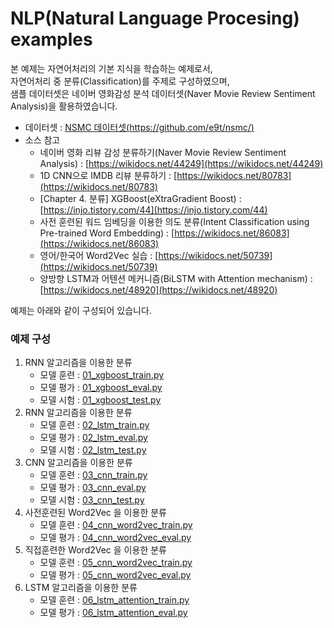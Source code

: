 # NLP(Natural Language Procesing) examples

본 예제는 자연어처리의 기본 지식을 학습하는 예제로서,    
자연어처리 중 분류(Classification)를 주제로 구성하였으며,    
샘플 데이터셋은 네이버 영화감성 분석 데이터셋(Naver Movie Review Sentiment Analysis)을 활용하였습니다.   

- 데이터셋 : [NSMC 데이터셋(https://github.com/e9t/nsmc/)](https://github.com/e9t/nsmc/)
- 소스 참고 
    - 네이버 영화 리뷰 감성 분류하기(Naver Movie Review Sentiment Analysis) : [https://wikidocs.net/44249](https://wikidocs.net/44249) <br>
    - 1D CNN으로 IMDB 리뷰 분류하기 : [https://wikidocs.net/80783](https://wikidocs.net/80783) <br>
    - [Chapter 4. 분류] XGBoost(eXtraGradient Boost) : [https://injo.tistory.com/44](https://injo.tistory.com/44) <br>
    - 사전 훈련된 워드 임베딩을 이용한 의도 분류(Intent Classification using Pre-trained Word Embedding) : [https://wikidocs.net/86083](https://wikidocs.net/86083) <br>
    - 영어/한국어 Word2Vec 실습 : [https://wikidocs.net/50739](https://wikidocs.net/50739) <br>
    - 양방향 LSTM과 어텐션 메커니즘(BiLSTM with Attention mechanism) : [https://wikidocs.net/48920](https://wikidocs.net/48920) <br>

예제는 아래와 같이 구성되어 있습니다.

### 예제 구성
1. RNN 알고리즘을 이용한 분류 
    - 모델 훈련 : [01_xgboost_train.py](https://github.com/rightlit/nlp/blob/main/examples/01_xgboost_train.py)
    - 모델 평가 : [01_xgboost_eval.py](https://github.com/rightlit/nlp/blob/main/examples/01_xgboost_eval.py)
    - 모델 시험 : [01_xgboost_test.py](https://github.com/rightlit/nlp/blob/main/examples/01_xgboost_test.py)
2. RNN 알고리즘을 이용한 분류 
    - 모델 훈련 : [02_lstm_train.py](https://github.com/rightlit/nlp/blob/main/examples/02_lstm_train.py)
    - 모델 평가 : [02_lstm_eval.py](https://github.com/rightlit/nlp/blob/main/examples/02_lstm_eval.py)
    - 모델 시험 : [02_lstm_test.py](https://github.com/rightlit/nlp/blob/main/examples/02_lstm_test.py)
3. CNN 알고리즘을 이용한 분류 
    - 모델 훈련 : [03_cnn_train.py](https://github.com/rightlit/nlp/blob/main/examples/03_cnn_train.py)
    - 모델 평가 : [03_cnn_eval.py](https://github.com/rightlit/nlp/blob/main/examples/03_cnn_eval.py)
    - 모델 시험 : [03_cnn_test.py](https://github.com/rightlit/nlp/blob/main/examples/03_cnn_test.py)
4. 사전훈련된 Word2Vec 을 이용한 분류
    - 모델 훈련 : [04_cnn_word2vec_train.py](https://github.com/rightlit/nlp/blob/main/examples/04_cnn_word2vec_train.py)
    - 모델 평가 : [04_cnn_word2vec_eval.py](https://github.com/rightlit/nlp/blob/main/examples/04_cnn_word2vec_eval.py)
5. 직접훈련한 Word2Vec 을 이용한 분류
    - 모델 훈련 : [05_cnn_word2vec_train.py](https://github.com/rightlit/nlp/blob/main/examples/05_cnn_word2vec_train.py)
    - 모델 평가 : [05_cnn_word2vec_eval.py](https://github.com/rightlit/nlp/blob/main/examples/05_cnn_word2vec_eval.py)
6. LSTM 알고리즘을 이용한 분류 
    - 모델 훈련 : [06_lstm_attention_train.py](https://github.com/rightlit/nlp/blob/main/examples/06_lstm_attention_train.py)
    - 모델 평가 : [06_lstm_attention_eval.py](https://github.com/rightlit/nlp/blob/main/examples/06_lstm_attention_eval.py)
